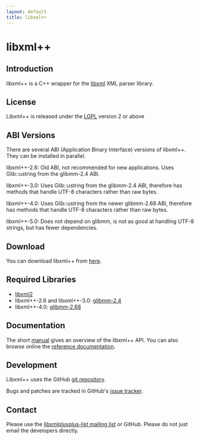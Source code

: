 ```yaml
---
layout: default
title: libxml++
---
```

# libxml++

## Introduction

libxml++ is a C++ wrapper for the [libxml](http://www.xmlsoft.org) XML parser library.

## License

Libxml++ is released under the [LGPL](http://www.gnu.org/licenses/lgpl.html#TOC1) version 2 or above

## ABI Versions

There are several ABI (Application Binary Interface) versions of libxml++.
They can be installed in parallel.

libxml++-2.6: Old ABI, not recommended for new applications. Uses Glib::ustring from the glibmm-2.4 ABI.

libxml++-3.0: Uses Glib::ustring from the glibmm-2.4 ABI, therefore has methods that handle UTF-8 characters rather than raw bytes.

libxml++-4.0: Uses Glib::ustring from the newer glibmm-2.68 ABI, therefore has methods that handle UTF-8 characters rather than raw bytes.

libxml++-5.0: Does not depend on glibmm, is not as good at handling UTF-8 strings, but has fewer dependencies.

## Download

You can download libxml++ from [here](http://ftp.gnome.org/pub/GNOME/sources/libxml++/).

## Required Libraries

* [libxml2](http://www.xmlsoft.org/)
* libxml++-2.6 and libxml++-3.0: [glibmm-2.4](https://developer.gnome.org/glibmm/2.64/)
* libxml++-4.0: [glibmm-2.68](https://developer.gnome.org/glibmm/2.68/)

## Documentation

The short [manual](http://library.gnome.org/devel/libxml++-tutorial/) gives an overview of the libxml++ API. You can also browse online the [reference documentation](http://library.gnome.org/devel/libxml++/).

## Development

Libxml++ uses the GitHub [git repository](https://github.com/libxmlplusplus/libxmlplusplus).

Bugs and patches are tracked in GitHub's [issue tracker](https://github.com/libxmlplusplus/libxmlplusplus/issues).

## Contact

Please use the [libxmlplusplus-list mailing list](http://mail.gnome.org/mailman/listinfo/libxmlplusplus-list) or GitHub. Please do not just email the developers directly.
